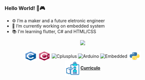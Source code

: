 ### Hello World! 🤞🎮

- ⚙  I’m a maker and a future eletronic engineer
- 🔭 I’m currently working on embedded system
- 📚 I'm learning flutter, C# and HTML/CSS

<div align="center">
  <a href="https://github.com/italobbarros">
  <img height="300"  src="https://github-readme-stats.vercel.app/api/top-langs/?username=italobbarros&layout=default&langs_count=7&theme=midnight-purple&count_private=true"></img></a>
  <!--<img alt="gif" height="150" width="100" src="https://github.com/italobbarros/italobbarros/blob/main/my3Dprint.gif"></img>-->
  
  </div>

  

 

<div style="display: inline_block" align="center" ><br>
  <img align="center" alt="C" height="30" width="40" src="https://raw.githubusercontent.com/devicons/devicon/master/icons/c/c-original.svg"></img>
  <img align="center" alt="Cplusplus" height="30" width="40" src="https://raw.githubusercontent.com/devicons/devicon/master/icons/cplusplus/cplusplus-original.svg"></img>
  <img align="center" alt="Cplusplus" height="30" width="40" src="https://cdn.jsdelivr.net/gh/devicons/devicon/icons/csharp/csharp-original.svg"></img>
  <img align="center" alt="Arduino" height="30" width="40" src="https://cdn.jsdelivr.net/gh/devicons/devicon/icons/arduino/arduino-original-wordmark.svg"></img>
  <img align="center" alt="Embedded" height="30" width="40" src="https://cdn.jsdelivr.net/gh/devicons/devicon/icons/embeddedc/embeddedc-original.svg"></img>
  <img align="center" alt="Python" height="30" width="40" src="https://raw.githubusercontent.com/devicons/devicon/master/icons/python/python-original.svg"></img>
 
  <div align="center">
  <a  href="https://italobbarros.github.io/"><img height="50" align="center" src="https://github.com/italobbarros/italobbarros/blob/main/icon_CV.png"><b>Curriculo</b> </img></a>
  </div>
</div>

 
  
 
  
  
